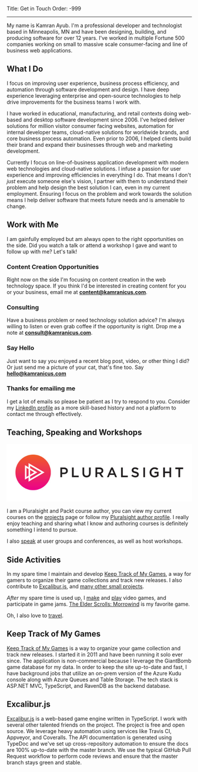 Title: Get in Touch
Order: -999

---

My name is Kamran Ayub. I'm a professional developer and technologist based in Minneapolis, MN
and have been designing, building, and producing software for over 12 years. I've worked in multiple Fortune 500 companies
working on small to massive scale consumer-facing and line of business web applications.

## What I Do

I focus on improving user experience, business process efficiency, and
automation through software development and design. I have deep experience leveraging enterprise
and open-source technologies to help drive improvements for the business teams I work with.

I have worked in educational, manufacturing, and retail contexts doing web-based and desktop software development since 2006. I've helped
deliver solutions for million visitor consumer facing websites, automation for internal developer teams, cloud-native solutions for worldwide brands, and core business process automation. Even prior
to 2006, I helped clients build their brand and expand their businesses through web and marketing development.

Currently I focus on line-of-business application development with modern web technologies and cloud-native solutions. I infuse a passion for user experience and improving efficiencies in everything I do. That means I don't _just_ execute someone else's vision, I partner with them to understand their problem and help design the best solution I can, even in my current employment. Ensuring I focus on the problem and work towards the solution means I help deliver software that meets future needs and is amenable to change.

## Work with Me

I am gainfully employed but am always open to the right opportunities on the side. Did you watch a talk or attend a workshop I gave
and want to follow up with me? Let's talk!

### Content Creation Opportunities

Right now on the side I'm focusing on content creation in the web technology space. If you think I'd be interested in creating content
for you or your business, email me at **content@kamranicus.com**.

### Consulting

Have a business problem or need technology solution advice? I'm always willing to listen or even grab coffee if the opportunity is
right. Drop me a note at **consult@kamranicus.com**.

### Say Hello

Just want to say you enjoyed a recent blog post, video, or other thing I did? Or just send me a picture of your cat, that's fine too. Say **hello@kamranicus.com**

### Thanks for emailing me

I get a lot of emails so please be patient as I try to respond to you. Consider my [LinkedIn profile](https://linkedin.com/in/subkamran) as a more skill-based history
and not a platform to contact me through effectively.

## Teaching, Speaking and Workshops

![Pluralsight](/assets/images/pluralsight.jpg)

I am a Pluralsight and Packt course author, you can view my current courses on the [projects](/projects) page or follow my [Pluralsight author profile](https://pluralsight.pxf.io/c/1210289/424552/7490?u=https%3A%2F%2Fapp.pluralsight.com%2Fprofile%2Fauthor%2Fkamran-ayub). I really enjoy teaching and sharing what I know and authoring courses is definitely something I intend to pursue.

I also [speak](/events) at user groups and conferences, as well as host workshops.

## Side Activities

In my spare time I maintain and develop [Keep Track of My Games](http://ktomg.com), a way for gamers to organize their game collections and track new releases. I also contribute to [Excalibur.js](http://excaliburjs.com), and [many other small projects](http://github.com/kamranayub).

_After_ my spare time is used up, I [make](/projects) and
[play](https://keeptrackofmygames.com/user/kamranicus) video games, and participate in game jams. [The Elder Scrolls: Morrowind](https://keeptrackofmygames.com/users/kamranicus/lists/favorites) is my favorite game.

Oh, I also love to [travel](/travel).

## Keep Track of My Games

[Keep Track of My Games](http://ktomg.com) is a way to organize your game collection and track new
releases. I started it in 2011 and have been running it solo ever since. The application is non-commercial
because I leverage the GiantBomb game database for my data. In order to keep the site up-to-date and fast,
I have background jobs that utilize an on-prem version of the Azure Kudu console along with Azure
Queues and Table Storage. The tech stack is ASP.NET MVC, TypeScript, and RavenDB as the backend database.

## Excalibur.js

[Excalibur.js](http://excaliburjs.com) is a web-based game engine written in TypeScript. I work with
several other talented friends on the project. The project is free and open source. We leverage heavy
automation using services like Travis CI, Appveyor, and Coveralls. The API documentation is generated
using TypeDoc and we've set up cross-repository automation to ensure the docs are 100% up-to-date with
the master branch. We use the typical GitHub Pull Request workflow to perform code reviews and ensure
that the master branch stays green and stable.
